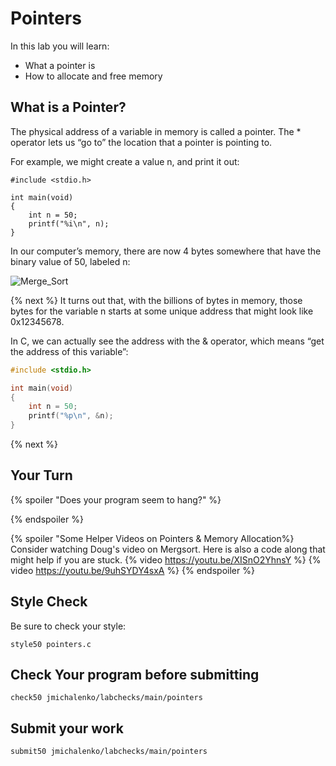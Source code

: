 # Pointers

In this lab you will learn:

- What a pointer is
- How to allocate and free memory

## What is a Pointer?
The physical address of a variable in memory is called a pointer. The * operator lets us “go to” the location that a pointer is pointing to.

For example, we might create a value n, and print it out:
```
#include <stdio.h>

int main(void)
{
    int n = 50;
    printf("%i\n", n);
}
```
In our computer’s memory, there are now 4 bytes somewhere that have the binary value of 50, labeled n:

![Merge_Sort](https://raw.githubusercontent.com/jmichalenko/cs50labs/2020/pointers/memory.png)

{% next %}
It turns out that, with the billions of bytes in memory, those bytes for the variable n starts at some unique address that might look like 0x12345678.

In C, we can actually see the address with the & operator, which means “get the address of this variable”:
```c
#include <stdio.h>

int main(void)
{
    int n = 50;
    printf("%p\n", &n);
}
```

{% next %}

## Your Turn


{% spoiler "Does your program seem to hang?" %}


{% endspoiler %}

{% spoiler "Some Helper Videos on Pointers & Memory Allocation%}
Consider watching Doug's video on Mergsort.  Here is also a code along that might help if you are stuck.
{% video https://youtu.be/XISnO2YhnsY %}
{% video https://youtu.be/9uhSYDY4sxA %}
{% endspoiler %}

## Style Check
Be sure to check your style:

```
style50 pointers.c
```
## Check Your program before submitting
```
check50 jmichalenko/labchecks/main/pointers
```
## Submit your work
```
submit50 jmichalenko/labchecks/main/pointers
```

